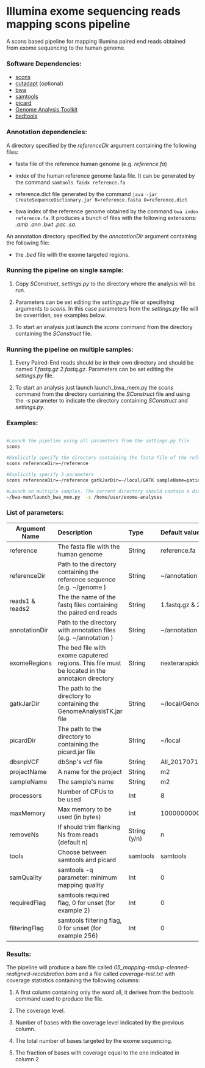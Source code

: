 # Illumina exome sequencing reads mapping scons pipeline

A scons based pipeline for mapping Illumina paired end reads obtained from exome sequencing to the human genome.


### Software Dependencies:
* [scons](http://scons.org/)
* [cutadapt](http://cutadapt.readthedocs.io) (optional)
* [bwa](http://bio-bwa.sourceforge.net/)
* [samtools](http://www.htslib.org/)
* [picard](http://broadinstitute.github.io/picard/)
* [Genome Analysis Toolkit](https://software.broadinstitute.org/gatk/)
* [bedtools](http://bedtools.readthedocs.io/)


### Annotation dependencies:

A directory specified by the *referenceDir* argument containing the following files:

* fasta file of the reference human genome (e.g. *reference.fa*)

* index of the human reference genome fasta file. It can be generated by the command `samtools faidx reference.fa`

* reference.dict file generated by the command `java -jar CreateSequenceDictionary.jar R=reference.fasta O=reference.dict ` 

* bwa index of the reference genome obtained by the command `bwa index reference.fa`. It produces a bunch of files with the following extensions: *.amb .ann .bwt .pac .sa*.

An annotation directory specified by the *annotationDir* argument containing the following file:


* the *.bed* file with the exome targeted regions. 

### Running the pipeline on single sample:


1. Copy *SConstruct*, *settings.py* to the directory where the analysis will be run.

2. Parameters can be set editing the *settings.py* file or specifiying arguments to *scons*. In this case parameters from the *settings.py* file will be ovverriden, see examples below.

3. To start an analysis just launch the *scons* command from the directory containing the *SConstruct* file. 

### Running the pipeline on multiple samples:

1. Every Paired-End reads should be in their own directory and should be named *1.fastq.gz 2.fastq.gz*. Parameters can be set editing the *settings.py* file.

2. To start an analysis just launch launch_bwa_mem.py  the *scons* command from the directory containing the *SConstruct* file and using the *-s* parameter to indicate the directory containing *SConstruct* and *settings.py*.

### Examples:

```bash

#Launch the pipeline using all parameters from the settings.py file
scons

#Explicitly specify the directory containing the fasta file of the reference genome
scons referenceDir=~/reference

#Explicitly specify 3 parameters
scons referenceDir=~/reference gatkJarDir=~/local/GATK sampleName=patient1

#Launch on multiple samples. The current directory should contain a directory for every sample with 1.fastq.gz 2.fastq.gz files in it
~/bwa-mem/launch_bwa_mem.py  -s /home/user/exome-analyses 

```


### List of parameters:

| Argument Name        | Description| Type | Default value |
| ------------- |:-------------| :-------------| :-------------|
| reference      | The fasta file with the human genome| String | reference.fa |
| referenceDir | Path to the directory containing the reference sequence (e.g. ~/genome ) | String | ~/annotation |
| reads1 & reads2 | The the name of the fastq files containing the paired end reads | String | 1.fastq.gz & 2.fastq.gz |
| annotationDir | Path to the directory with annotation files (e.g. ~/annotation ) | String | ~/annotation |
| exomeRegions| The bed file with exome caputered regions. This file must be located in the annotaion directory | String | nexterarapidcapture_exome_targetedregions_v1.2.bed |
| gatkJarDir | The path to the directory to containing the GenomeAnalysisTK.jar file | String | ~/local/GenomeAnalysisTK |
| picardDir | The path to the directory to containing the picard.jar file | String | ~/local |
|dbsnpVCF | dbSnp's vcf file | String | All_20170710.vcf  |
| projectName |  A name for the project | String | m2 |
| sampleName | The sample's name | String | m2 |
| processors | Number of CPUs to be used | Int | 8 |
| maxMemory | Max memory to be used (in bytes) | Int | 1000000000 |
| removeNs | If should trim flanking Ns from reads (default n) | String (y/n) | n |
| tools | Choose between samtools and picard | samtools | samtools |
|samQuality| samtools -q parameter: minimum mapping quality  |Int| 0 |
|requiredFlag| samtools required flag, 0 for unset (for example 2) | Int | 0 |
|filteringFlag| samtools filtering flag, 0 for unset (for example 256) | Int | 0 |

### Results:

The pipeline will produce a bam file called *05_mapping-rmdup-cleaned-realigned-recalibration.bam* and a file called *coverage-hist.txt* with coverage statistics containing the following columns:

1. A first column containing only the word all, it derives from the bedtools command used to produce the file.

2. The coverage level.

3. Number of bases with the coverage level indicated by the previous column.

4. The total number of bases targeted by the exome sequencing.

5. The fraction of bases with coverage equal to the one indicated in column 2

